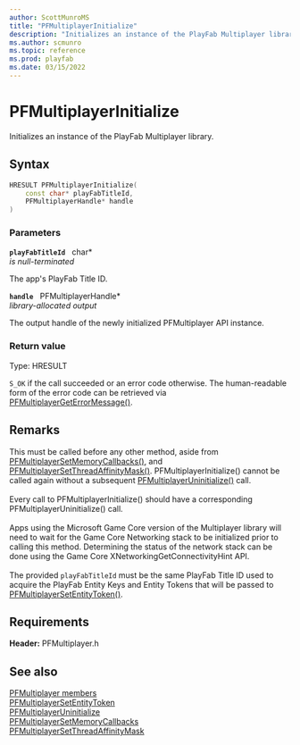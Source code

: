 ```yaml
---
author: ScottMunroMS
title: "PFMultiplayerInitialize"
description: "Initializes an instance of the PlayFab Multiplayer library."
ms.author: scmunro
ms.topic: reference
ms.prod: playfab
ms.date: 03/15/2022
---
```


# PFMultiplayerInitialize  

Initializes an instance of the PlayFab Multiplayer library.  

## Syntax  
  
```cpp
HRESULT PFMultiplayerInitialize(  
    const char* playFabTitleId,  
    PFMultiplayerHandle* handle  
)  
```  
  
### Parameters  
  
**`playFabTitleId`** &nbsp; char*  
*is null-terminated*  
  
The app's PlayFab Title ID.  
  
**`handle`** &nbsp; PFMultiplayerHandle*  
*library-allocated output*  
  
The output handle of the newly initialized PFMultiplayer API instance.  
  
  
### Return value
Type: HRESULT
  
```S_OK``` if the call succeeded or an error code otherwise. The human-readable form of the error code can be retrieved via [PFMultiplayerGetErrorMessage()](pfmultiplayergeterrormessage.md).
  
## Remarks  
  
This must be called before any other method, aside from [PFMultiplayerSetMemoryCallbacks()](pfmultiplayersetmemorycallbacks.md), and [PFMultiplayerSetThreadAffinityMask()](pfmultiplayersetthreadaffinitymask.md). PFMultiplayerInitialize() cannot be called again without a subsequent [PFMultiplayerUninitialize()](pfmultiplayeruninitialize.md) call. <br /><br /> Every call to PFMultiplayerInitialize() should have a corresponding PFMultiplayerUninitialize() call.   <br /><br /> Apps using the Microsoft Game Core version of the Multiplayer library will need to wait for the Game Core Networking stack to be initialized prior to calling this method. Determining the status of the network stack can be done using the Game Core XNetworkingGetConnectivityHint API.   <br /><br /> The provided `playFabTitleId` must be the same PlayFab Title ID used to acquire the PlayFab Entity Keys and Entity Tokens that will be passed to [PFMultiplayerSetEntityToken()](pfmultiplayersetentitytoken.md).
  
## Requirements  
  
**Header:** PFMultiplayer.h
  
## See also  
[PFMultiplayer members](../pfmultiplayer_members.md)  
[PFMultiplayerSetEntityToken](pfmultiplayersetentitytoken.md)  
[PFMultiplayerUninitialize](pfmultiplayeruninitialize.md)  
[PFMultiplayerSetMemoryCallbacks](pfmultiplayersetmemorycallbacks.md)  
[PFMultiplayerSetThreadAffinityMask](pfmultiplayersetthreadaffinitymask.md)
  
  
